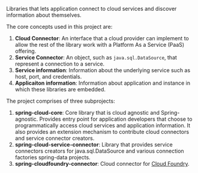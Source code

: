 Libraries that lets application connect to cloud services and discover information about themselves.

The core concepts used in this project are:

1. **Cloud Connector**: An interface that a cloud provider can implement to allow the rest of the library work with a Platform As a Service (PaaS) offering.
2. **Service Connector**: An object, such as `java.sql.DataSource`, that represent a connection to a service.
3. **Service information**: Information about the underlying service such as host, port, and credentials.
4. **Applicaiton information**: Information about application and instance in which these libraries are embedded.

The project comprises of three subprojects:

1. **spring-cloud-core**: Core library that is cloud agnostic and Spring-agnostic. Provides entry point for application developers that choose to programmatically access cloud services and application information. It also provides an extension mechanism to contribute cloud connectors and service connector creators.
2. **spring-cloud-service-connector**: Library that provides service connectors creators for java.sql.DataSource and various connection factories spring-data projects.
3. **spring-cloudfoundry-connector**: Cloud connector for [Cloud Foundry](http://www.cloudfoundry.com).
